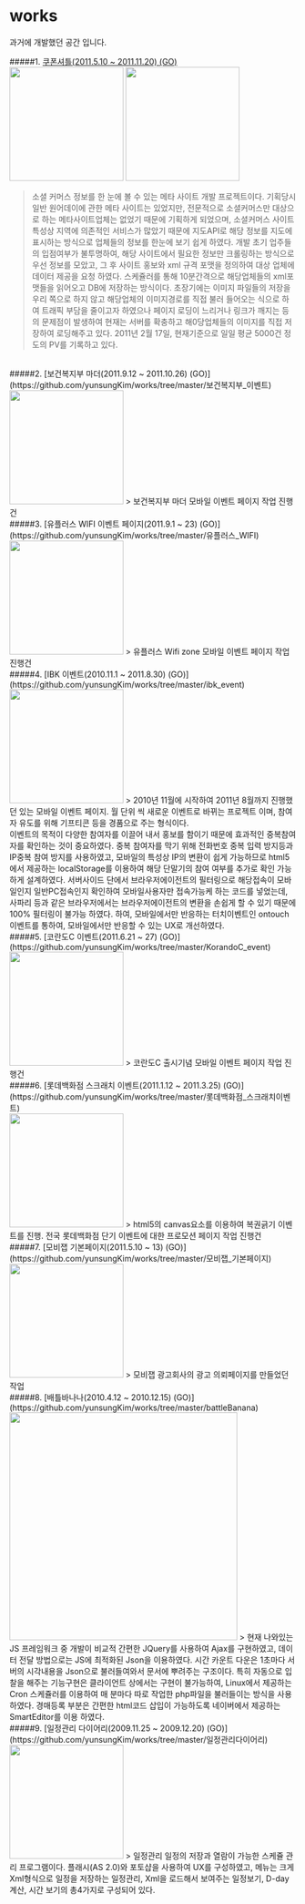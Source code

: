 # works
과거에 개발했던 공간 입니다.

#####1. [쿠폰셔틀(2011.5.10 ~ 2011.11.20) (GO)](https://github.com/yunsungKim/works/tree/master/쿠폰셔틀)<br/>
<img src="https://raw.githubusercontent.com/yunsungKim/works/master/%EC%BF%A0%ED%8F%B0%EC%85%94%ED%8B%80/%EC%BF%A0%ED%8F%B0%EC%85%94%ED%8B%80.png" width="200px"/>
<img src="https://raw.githubusercontent.com/yunsungKim/works/master/%EC%BF%A0%ED%8F%B0%EC%85%94%ED%8B%80/%EC%BF%A0%ED%8F%B0%EC%85%94%ED%8B%801.png" width="200px"/><br/>
> 소셜 커머스 정보를 한 눈에 볼 수 있는 메타 사이트 개발 프로젝트이다. 기획당시 일반 원어데이에 관한 메타 사이트는 있었지만, 전문적으로 소셜커머스만 대상으로 하는 메타사이트업체는 없었기 때문에 기획하게 되었으며, 소셜커머스 사이트 특성상 지역에 의존적인 서비스가 많았기 때문에 지도API로 해당 정보를 지도에 표시하는 방식으로 업체들의 정보를 한눈에 보기 쉽게 하였다. 개발 초기 업주들의 입점여부가 불투명하여, 해당 사이트에서 필요한 정보만 크롤링하는 방식으로 우선 정보를 모았고, 그 후 사이트 홍보와 xml 규격 포맷을 정의하여 대상 업체에 데이터 제공을 요청 하였다. 스케쥴러를 통해 10분간격으로 해당업체들의 xml포맷들을 읽어오고 DB에 저장하는 방식이다. 초장기에는 이미지 파일들의 저장을 우리 쪽으로 하지 않고 해당업체의 이미지경로를 직접 불러 들어오는 식으로 하여 트래픽 부담을 줄이고자 하였으나 페이지 로딩이 느리거나 링크가 깨지는 등의 문제점이 발생하여 현재는 서버를 확충하고 해0당업체들의 이미지를 직접 저장하여 로딩해주고 있다. 2011년 2월 17일, 현재기준으로 일일 평균 5000건 정도의 PV를 기록하고 있다.

<br/>
#####2. [보건복지부 마더(2011.9.12 ~ 2011.10.26) (GO)](https://github.com/yunsungKim/works/tree/master/보건복지부_이벤트)<br/>
<img src="https://raw.githubusercontent.com/yunsungKim/works/master/%EB%B3%B4%EA%B1%B4%EB%B3%B5%EC%A7%80%EB%B6%80_%EC%9D%B4%EB%B2%A4%ED%8A%B8/images/bg_intro.png" width="200px"/>
> 보건복지부 마더 모바일 이벤트 페이지 작업 진행건

<br/>
#####3. [유플러스 WIFI 이벤트 페이지(2011.9.1 ~ 23) (GO)](https://github.com/yunsungKim/works/tree/master/유플러스_WIFI)<br/>
<img src="https://raw.githubusercontent.com/yunsungKim/works/master/%EC%9C%A0%ED%94%8C%EB%9F%AC%EC%8A%A4_WIFI/images/bg_event.png" width="200px"/>
> 유플러스 Wifi zone 모바일 이벤트 페이지 작업 진행건

<br/>
#####4. [IBK 이벤트(2010.11.1 ~ 2011.8.30) (GO)](https://github.com/yunsungKim/works/tree/master/ibk_event)<br/>
<img src="https://raw.githubusercontent.com/yunsungKim/works/master/ibk_event/images/bg_main.png" width="200px"/>
> 2010년 11월에 시작하여 2011년 8월까지 진행했던 있는 모바일 이벤트 페이지. 월 단위 씩 새로운 이벤트로 바뀌는 프로젝트 이며, 참여자 유도를 위해 기프티콘 등을 경품으로 주는 형식이다. 
<br/>이벤트의 목적이 다양한 참여자를 이끌어 내서 홍보를 함이기 때문에 효과적인 중복참여자를 확인하는 것이 중요하였다. 중복 참여자를 막기 위해 전화번호 중복 입력 방지등과 IP중복 참여 방지를 사용하였고, 모바일의 특성상 IP의 변환이 쉽게 가능하므로 html5에서 제공하는 localStorage를 이용하여 해당 단말기의 참여 여부를 추가로 확인 가능하게 설계하였다. 서버사이드 단에서 브라우저에이전트의 필터링으로 해당접속이 모바일인지 일반PC접속인지 확인하여 모바일사용자만 접속가능케 하는 코드를 넣었는데, 사파리 등과 같은 브라우저에서는 브라우저에이전트의 변환을 손쉽게 할 수 있기 때문에 100% 필터링이 불가능 하였다. 하여, 모바일에서만 반응하는 터치이벤트인 ontouch 이벤트를 통하여, 모바일에서만 반응할 수 있는 UX로 개선하였다.

<br/>
#####5. [코란도C 이벤트(2011.6.21 ~ 27) (GO)](https://github.com/yunsungKim/works/tree/master/KorandoC_event)<br/>
<img src="https://raw.githubusercontent.com/yunsungKim/works/master/KorandoC_event/images/bg_main.png" width="200px"/>
> 코란도C 출시기념 모바일 이벤트 페이지 작업 진행건

<br/>
#####6. [롯데백화점 스크래치 이벤트(2011.1.12 ~ 2011.3.25) (GO)](https://github.com/yunsungKim/works/tree/master/롯데백화점_스크래치이벤트)<br/>
<img src="https://raw.githubusercontent.com/yunsungKim/works/master/%EB%A1%AF%EB%8D%B0%EB%B0%B1%ED%99%94%EC%A0%90_%EC%8A%A4%ED%81%AC%EB%9E%98%EC%B9%98%EC%9D%B4%EB%B2%A4%ED%8A%B8/img/bg.jpg" width="200px"/>
> html5의 canvas요소를 이용하여 복권긁기 이벤트를 진행. 전국 롯데백화점 단기 이벤트에 대한 프로모션 페이지 작업 진행건

<br/>
#####7. [모비잽 기본페이지(2011.5.10 ~ 13) (GO)](https://github.com/yunsungKim/works/tree/master/모비잽_기본페이지)<br/>
<img src="https://raw.githubusercontent.com/yunsungKim/works/master/%EB%AA%A8%EB%B9%84%EC%9E%BD_%EA%B8%B0%EB%B3%B8%ED%8E%98%EC%9D%B4%EC%A7%80/main.png" width="200px"/>
> 모비잽 광고회사의 광고 의뢰페이지를 만들었던 작업

<br/>
#####8. [배틀바나나(2010.4.12 ~ 2010.12.15) (GO)](https://github.com/yunsungKim/works/tree/master/battleBanana)<br/>
<img src="https://raw.githubusercontent.com/yunsungKim/works/master/battleBanana/images/%EB%B0%B0%EB%B0%94.png" width="400px"/>
> 현재 나와있는 JS 프레임워크 중 개발이 비교적 간편한 JQuery를 사용하여 Ajax를 구현하였고, 데이터 전달 방법으로는 JS에 최적화된 Json을 이용하였다. 시간 카운트 다운은 1초마다 서버의 시각내용을 Json으로 불러들여와서 문서에 뿌려주는 구조이다. 특히 자동으로 입찰을 해주는 기능구현은 클라이언트 상에서는 구현이 불가능하여, Linux에서 제공하는 Cron 스케쥴러를 이용하여 매 분마다 따로 작업한 php파일을 불러들이는 방식을 사용하였다. 경매등록 부분은 간편한 html코드 삽입이 가능하도록 네이버에서 제공하는 SmartEditor를 이용 하였다.

<br/>
#####9. [일정관리 다이어리(2009.11.25 ~ 2009.12.20) (GO)](https://github.com/yunsungKim/works/tree/master/일정관리다이어리)<br/>
<img src="https://raw.githubusercontent.com/yunsungKim/works/master/%EC%9D%BC%EC%A0%95%EA%B4%80%EB%A6%AC%EB%8B%A4%EC%9D%B4%EC%96%B4%EB%A6%AC/%EC%9D%BC%EC%A0%95%EA%B4%80%EB%A6%AC%20%EB%8B%A4%EC%9D%B4%EC%96%B4%EB%A6%AC.png" width="200px"/>
> 일정관리 일정의 저장과 열람이 가능한 스케쥴 관리 프로그램이다. 플래시(AS 2.0)와 포토샵을 사용하여 UX를 구성하였고, 메뉴는 크게 Xml형식으로 일정을 저장하는 일정관리, Xml을 로드해서 보여주는 일정보기, D-day계산, 시간 보기의 총4가지로 구성되어 있다.